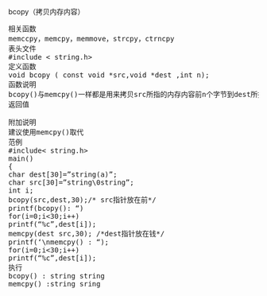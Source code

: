 bcopy（拷贝内存内容）
<pre>相关函数
memccpy，memcpy，memmove，strcpy，ctrncpy
表头文件
#include < string.h>
定义函数
void bcopy ( const void *src,void *dest ,int n);
函数说明
bcopy()与memcpy()一样都是用来拷贝src所指的内存内容前n个字节到dest所指的地址，不过参数src与dest在传给函数时是相反的位置。
返回值

附加说明
建议使用memcpy()取代
范例
#include< string.h>
main()
{
char dest[30]=”string(a)”;
char src[30]=”string\0string”;
int i;
bcopy(src,dest,30);/* src指针放在前*/
printf(bcopy(): “)
for(i=0;i<30;i++)
printf(“%c”,dest[i]);
memcpy(dest src,30); /*dest指针放在钱*/
printf(‘\nmemcpy() : “);
for(i=0;i<30;i++)
printf(“%c”,dest[i]);
执行
bcopy() : string string
memcpy() :string sring</pre>